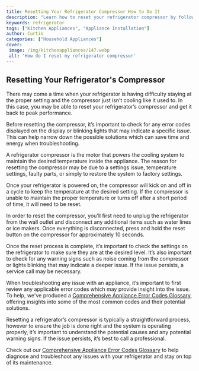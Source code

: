 ```yaml
---
title: Resetting Your Refrigerator Compressor How to Do It
description: "Learn how to reset your refrigerator compressor by following these simple steps Dont worry you dont need to hire a professional to get it done - resetting it is easy fast and cost-effective"
keywords: refrigerator
tags: ["Kitchen Appliances", "Appliance Installation"]
author: Curtis
categories: ["Household Appliances"]
cover: 
 image: /img/kitchenappliances/147.webp
 alt: 'How do I reset my refrigerator compressor'
---
```

## Resetting Your Refrigerator's Compressor
There may come a time when your refrigerator is having difficulty staying at the proper setting and the compressor just isn’t cooling like it used to. In this case, you may be able to reset your refrigerator’s compressor and get it back to peak performance.

Before resetting the compressor, it’s important to check for any error codes displayed on the display or blinking lights that may indicate a specific issue. This can help narrow down the possible solutions which can save time and energy when troubleshooting. 

A refrigerator compressor is the motor that powers the cooling system to maintain the desired temperature inside the appliance. The reason for resetting the compressor may be due to a settings issue, temperature settings, faulty parts, or simply to restore the system to factory settings.

Once your refrigerator is powered on, the compressor will kick on and off in a cycle to keep the temperature at the desired setting. If the compressor is unable to maintain the proper temperature or turns off after a short period of time, it will need to be reset.

In order to reset the compressor, you’ll first need to unplug the refrigerator from the wall outlet and disconnect any additional items such as water lines or ice makers. Once everything is disconnected, press and hold the reset button on the compressor for approximately 10 seconds. 

Once the reset process is complete, it’s important to check the settings on the refrigerator to make sure they are at the desired level. It’s also important to check for any warning signs such as noise coming from the compressor or lights blinking that may indicate a deeper issue. If the issue persists, a service call may be necessary. 

When troubleshooting any issue with an appliance, it’s important to first review any applicable error codes which may provide insight into the issue. To help, we've produced a [Comprehensive Appliance Error Codes Glossary](./error-codes/), offering insights into some of the most common codes and their potential solutions. 
 
Resetting a refrigerator’s compressor is typically a straightforward process, however to ensure the job is done right and the system is operating properly, it’s important to understand the potential causes and any potential warning signs. If the issue persists, it’s best to call a professional. 

Check out our [Comprehensive Appliance Error Codes Glossary](./error-codes/) to help diagnose and troubleshoot any issues with your refrigerator and stay on top of its maintenance.
